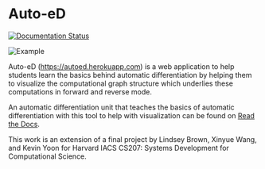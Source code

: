 # Auto-eD
[![Documentation Status](https://readthedocs.org/projects/auto-ed/badge/?version=latest)](https://auto-ed.readthedocs.io/en/latest/?badge=latest)

![Example](AutoEdCover.png)

Auto-eD (https://autoed.herokuapp.com) is a web application to help students learn the basics behind automatic differentiation by helping them to visualize the computational graph structure which underlies these computations in forward and reverse mode.

An automatic differentiation unit that teaches the basics of automatic differentiation with this tool to help with visualization can be found on [Read the Docs](https://auto-ed.readthedocs.io/en/latest/).

This work is an extension of a final project by Lindsey Brown, Xinyue Wang, and Kevin Yoon for Harvard IACS CS207: Systems Development for Computational Science. 
